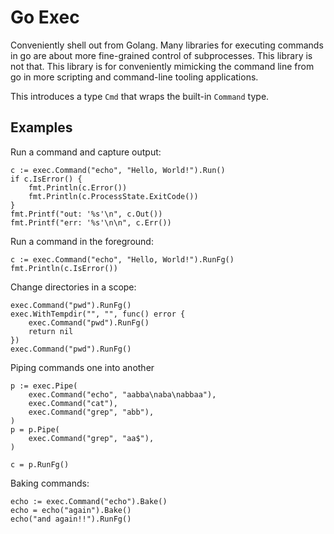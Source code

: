 # Go Exec

Conveniently shell out from Golang.  Many libraries for executing commands in
go are about more fine-grained control of subprocesses.  This library is not
that.  This library is for conveniently mimicking the command line from go in
more scripting and command-line tooling applications. 

This introduces a type `Cmd` that wraps the built-in `Command` type.


## Examples

Run a command and capture output:
```golang
c := exec.Command("echo", "Hello, World!").Run()
if c.IsError() {
    fmt.Println(c.Error())
    fmt.Println(c.ProcessState.ExitCode())
}
fmt.Printf("out: '%s'\n", c.Out())
fmt.Printf("err: '%s'\n\n", c.Err())
```

Run a command in the foreground:
```golang
c := exec.Command("echo", "Hello, World!").RunFg()
fmt.Println(c.IsError())
```

Change directories in a scope:
```golang
exec.Command("pwd").RunFg()
exec.WithTempdir("", "", func() error {
    exec.Command("pwd").RunFg()
    return nil
})
exec.Command("pwd").RunFg()
```

Piping commands one into another
```golang
p := exec.Pipe(
    exec.Command("echo", "aabba\naba\nabbaa"),
    exec.Command("cat"),
    exec.Command("grep", "abb"),
)
p = p.Pipe(
    exec.Command("grep", "aa$"),
)

c = p.RunFg()
```

Baking commands:
```golang
echo := exec.Command("echo").Bake()
echo = echo("again").Bake()
echo("and again!!").RunFg()
```
